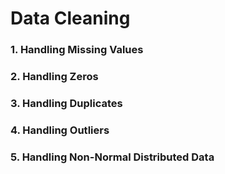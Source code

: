 # Data Cleaning
### 1. Handling Missing Values
### 2. Handling Zeros
### 3. Handling Duplicates
### 4. Handling Outliers
### 5. Handling Non-Normal Distributed Data
